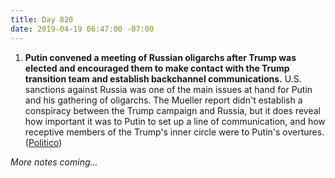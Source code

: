 ```yaml
---
title: Day 820
date: 2019-04-19 06:47:00 -07:00
---
```


1. **Putin convened a meeting of Russian oligarchs after Trump was elected and encouraged them to make contact with the Trump transition team and establish backchannel communications.** U.S. sanctions against Russia was one of the main issues at hand for Putin and his gathering of oligarchs. The Mueller report didn't establish a conspiracy between the Trump campaign and Russia, but it does reveal how important it was to Putin to set up a line of communication, and how receptive members of the Trump's inner circle were to Putin's overtures. ([Politico](https://www.politico.com/story/2019/04/18/mueller-report-putin-trump-1282648))

*More notes coming...*